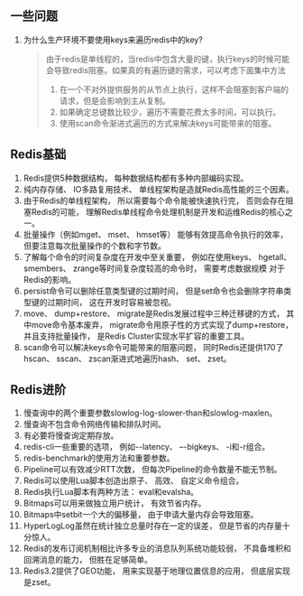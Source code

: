 ## 一些问题
1. 为什么生产环境不要使用keys来遍历redis中的key?
   > 由于redis是单线程的，当redis中包含大量的键，执行keys的时候可能会导致redis阻塞。如果真的有遍历键的需求，可以考虑下面集中方法 
   > 1. 在一个不对外提供服务的从节点上执行，这样不会阻塞到客户端的请求，但是会影响到主从复制。
   > 2. 如果确定总键数比较少，遍历不需要花费太多时间，可以执行。
   > 3. 使用scan命令渐进式遍历的方式来解决keys可能带来的阻塞。

## Redis基础
1. Redis提供5种数据结构， 每种数据结构都有多种内部编码实现。
2. 纯内存存储、 IO多路复用技术、 单线程架构是造就Redis高性能的三个因素。
3. 由于Redis的单线程架构， 所以需要每个命令能被快速执行完， 否则会存在阻塞Redis的可能， 理解Redis单线程命令处理机制是开发和运维Redis的核心之一。
4. 批量操作（例如mget、 mset、 hmset等） 能够有效提高命令执行的效率， 但要注意每次批量操作的个数和字节数。
5. 了解每个命令的时间复杂度在开发中至关重要， 例如在使用keys、 hgetall、 smembers、 zrange等时间复杂度较高的命令时， 需要考虑数据规模 对于Redis的影响。
6. persist命令可以删除任意类型键的过期时间， 但是set命令也会删除字符串类型键的过期时间， 这在开发时容易被忽视。
7. move、 dump+restore、 migrate是Redis发展过程中三种迁移键的方式， 其中move命令基本废弃， migrate命令用原子性的方式实现了dump+restore， 并且支持批量操作， 是Redis Cluster实现水平扩容的重要工具。
8. scan命令可以解决keys命令可能带来的阻塞问题， 同时Redis还提供170了hscan、 sscan、 zscan渐进式地遍历hash、 set、 zset。

## Redis进阶
1. 慢查询中的两个重要参数slowlog-log-slower-than和slowlog-maxlen。
2. 慢查询不包含命令网络传输和排队时间。
3. 有必要将慢查询定期存放。
4. redis-cli一些重要的选项， 例如--latency、 –-bigkeys、 -i和-r组合。
5. redis-benchmark的使用方法和重要参数。
6. Pipeline可以有效减少RTT次数， 但每次Pipeline的命令数量不能无节制。
7. Redis可以使用Lua脚本创造出原子、 高效、 自定义命令组合。
8. Redis执行Lua脚本有两种方法： eval和evalsha。
9. Bitmaps可以用来做独立用户统计， 有效节省内存。
10. Bitmaps中setbit一个大的偏移量， 由于申请大量内存会导致阻塞。
11. HyperLogLog虽然在统计独立总量时存在一定的误差， 但是节省的内存量十分惊人。
12. Redis的发布订阅机制相比许多专业的消息队列系统功能较弱， 不具备堆积和回溯消息的能力， 但胜在足够简单。
13. Redis3.2提供了GEO功能， 用来实现基于地理位置信息的应用， 但底层实现是zset。